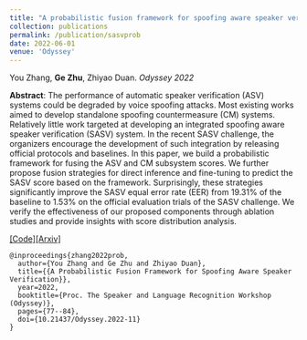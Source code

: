 ```yaml
---
title: "A probabilistic fusion framework for spoofing aware speaker verification"
collection: publications
permalink: /publication/sasvprob
date: 2022-06-01
venue: 'Odyssey'
---
```

You Zhang, <b>Ge Zhu</b>, Zhiyao Duan. <i>Odyssey 2022</i>

<b>Abstract</b>: The performance of automatic speaker verification (ASV) systems could be degraded by voice spoofing attacks. Most existing works aimed to develop standalone spoofing countermeasure (CM) systems. Relatively little work targeted at developing an integrated spoofing aware speaker verification (SASV) system. In the recent SASV challenge, the organizers encourage the development of such integration by releasing official protocols and baselines. In this paper, we build a probabilistic framework for fusing the ASV and CM subsystem scores. We further propose fusion strategies for direct inference and fine-tuning to predict the SASV score based on the framework. Surprisingly, these strategies significantly improve the SASV equal error rate (EER) from 19.31% of the baseline to 1.53% on the official evaluation trials of the SASV challenge. We verify the effectiveness of our proposed components through ablation studies and provide insights with score distribution analysis.

[[Code]](https://github.com/yzyouzhang/SASV_PR)[[Arxiv]](https://arxiv.org/abs/2202.05253)

```
@inproceedings{zhang2022prob,
  author={You Zhang and Ge Zhu and Zhiyao Duan},
  title={{A Probabilistic Fusion Framework for Spoofing Aware Speaker Verification}},
  year=2022,
  booktitle={Proc. The Speaker and Language Recognition Workshop (Odyssey)},
  pages={77--84},
  doi={10.21437/Odyssey.2022-11}
}
```